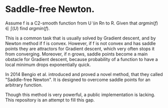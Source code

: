 # Saddle-free Newton.

Assume f is a C2-smooth function from U \in Rn to R. Given that $argmin(f) \in \int(U)$ find $argmin(f).$

This is a common task that is usually solved by Gradient descent, and by Newton method if f is convex.
However, if f is not convex and has saddle points they are attractors for Gradient descent, which very often stops it from converging.
Moreover, if n grows, saddle points become a main obstacle for Gradient descent, because probability of a function to have a local
minimum drops exponentially quick.

In 2014 Bengio et al. introduced and proved a novel method, that they called "Saddle-free Newton". It is designed to overcome
saddle points for an arbitrary function. 

Though this method is very powerful, a public implementation is lacking. This repository is an attempt to fill this gap.
